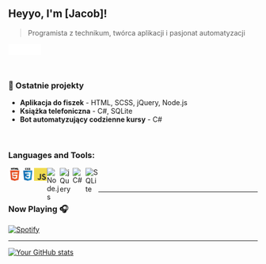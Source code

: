 ## Heyyo, I'm [Jacob]!
> Programista z technikum, twórca aplikacji i pasjonat automatyzacji

<a href="https://twój-link-do-strony.com" target="_blank"><img align="left" alt="twoja-strona" width="22px" src="https://github.com/Aakarsh-B/trying-repos/blob/master/www.svg" /></a>
<a href="https://linkedin.com/in/twoje-linkedin" target="_blank"><img align="left" alt="LinkedIn" width="22px" src="https://github.com/Aakarsh-B/trying-repos/blob/master/linkedin.svg" /></a>
<a href="https://instagram.com/twoje-instagram" target="_blank"><img align="left" alt="Instagram" width="22px" src="https://github.com/Aakarsh-B/trying-repos/blob/master/insta.svg" /></a>

<br />
<br />
<br />

### 📕 Ostatnie projekty

<!-- PROJECT-LIST:START -->
- **Aplikacja do fiszek** - HTML, SCSS, jQuery, Node.js
- **Książka telefoniczna** - C#, SQLite
- **Bot automatyzujący codzienne kursy** - C#
<!-- PROJECT-LIST:END -->

<br />

### Languages and Tools:

<a href="https://www.w3.org/html/" target="_blank"><img align="left" alt="HTML5" width="26px" src="https://raw.githubusercontent.com/github/explore/80688e429a7d4ef2fca1e82350fe8e3517d3494d/topics/html/html.png" /></a>
<a href="https://www.w3schools.com/css/" target="_blank"><img align="left" alt="CSS3" width="26px" src="https://raw.githubusercontent.com/github/explore/80688e429a7d4ef2fca1e82350fe8e3517d3494d/topics/css/css.png" /></a>
<a href="https://www.javascript.com/" target="_blank"><img align="left" alt="JavaScript" width="26px" src="https://raw.githubusercontent.com/github/explore/80688e429a7d4ef2fca1e82350fe8e3517d3494d/topics/javascript/javascript.png" /></a>
<a href="https://nodejs.org/" target="_blank"><img align="left" alt="Node.js" width="26px" src="https://github.com/Aakarsh-B/trying-repos/blob/master/nodejs.svg?raw=true" /></a>
<a href="https://jquery.com/" target="_blank"><img align="left" alt="jQuery" width="26px" src="https://github.com/Aakarsh-B/trying-repos/blob/master/jquery.svg" /></a>
<a href="https://docs.microsoft.com/en-us/dotnet/csharp/" target="_blank"><img align="left" alt="C#" width="26px" src="https://github.com/Aakarsh-B/trying-repos/blob/master/csharp.png" /></a>
<a href="https://sqlite.org/" target="_blank"><img align="left" alt="SQLite" width="26px" src="https://github.com/Aakarsh-B/trying-repos/blob/master/sqlite.png" /></a>

<br />
<br />

---

### Now Playing 🎧

[![Spotify](https://github-readme-remake.vercel.app/api/spotify)](https://open.spotify.com/user/your_spotify_username)

---

[![Your GitHub stats](https://github-readme-stats.vercel.app/api?username=twoj-username&include_all_commits=true&count_private=true&show_icons=true&line_height=20&title_color=FFFFFF&icon_color=FFFFFF&text_color=FFFFFF&bg_color=0D1117)](https://github.com/anuraghazra/github-readme-stats)
